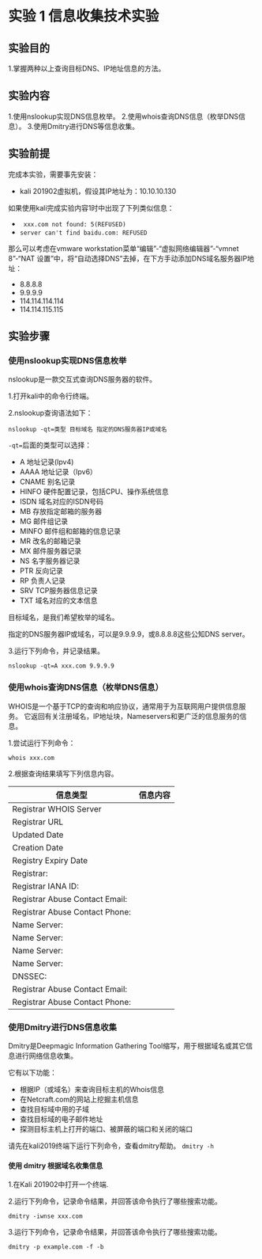 # 实验 1 信息收集技术实验

## 实验目的

1.掌握两种以上查询目标DNS、IP地址信息的方法。

## 实验内容
1.使用nslookup实现DNS信息枚举。
2.使用whois查询DNS信息（枚举DNS信息）。
3.使用Dmitry进行DNS等信息收集。



## 实验前提

完成本实验，需要事先安装：
- kali 201902虚拟机，假设其IP地址为：10.10.10.130

如果使用kali完成实验内容1时中出现了下列类似信息：

- ``` xxx.com not found: 5(REFUSED)```
- ```server can't find baidu.com: REFUSED```

那么可以考虑在vmware workstation菜单“编辑”-“虚拟网络编辑器”-“vmnet 8”-“NAT 设置”中，将“自动选择DNS”去掉，在下方手动添加DNS域名服务器IP地址：
- 8.8.8.8
- 9.9.9.9
- 114.114.114.114
- 114.114.115.115


## 实验步骤

### 使用nslookup实现DNS信息枚举

nslookup是一款交互式查询DNS服务器的软件。

1.打开kali中的命令行终端。

2.nslookup查询语法如下：
```
nslookup -qt=类型 目标域名 指定的DNS服务器IP或域名
```
```-qt=```后面的类型可以选择：
- A 地址记录(Ipv4)
- AAAA 地址记录（Ipv6）
- CNAME 别名记录
- HINFO 硬件配置记录，包括CPU、操作系统信息
- ISDN 域名对应的ISDN号码
- MB 存放指定邮箱的服务器
- MG 邮件组记录
- MINFO 邮件组和邮箱的信息记录
- MR 改名的邮箱记录
- MX 邮件服务器记录
- NS 名字服务器记录
- PTR 反向记录
- RP 负责人记录
- SRV TCP服务器信息记录
- TXT 域名对应的文本信息

目标域名，是我们希望枚举的域名。

指定的DNS服务器IP或域名，可以是9.9.9.9，或8.8.8.8这些公知DNS server。

3.运行下列命令，并记录结果。
```
nslookup -qt=A xxx.com 9.9.9.9
```

### 使用whois查询DNS信息（枚举DNS信息）

WHOIS是一个基于TCP的查询和响应协议，通常用于为互联网用户提供信息服务。 它返回有关注册域名，IP地址块，Nameservers和更广泛的信息服务的信息。

1.尝试运行下列命令：
```
whois xxx.com
```
2.根据查询结果填写下列信息内容。

|信息类型|信息内容|
|-|-|
|Registrar WHOIS Server| |
|Registrar URL| |
|Updated Date| |
|Creation Date| |
|Registry Expiry Date| |
|Registrar:| |
|Registrar IANA ID: | |
|Registrar Abuse Contact Email:| |
|Registrar Abuse Contact Phone:| |
|Name Server: | | 
|Name Server:| |
|Name Server: | |
|Name Server: | |
|DNSSEC:| |
|Registrar Abuse Contact Email:|  |
|Registrar Abuse Contact Phone: | |

### 使用Dmitry进行DNS信息收集

Dmitry是Deepmagic Information Gathering Tool缩写，用于根据域名或其它信息进行网络信息收集。

它有以下功能：
- 根据IP（或域名）来查询目标主机的Whois信息
- 在Netcraft.com的网站上挖掘主机信息
- 查找目标域中用的子域
- 查找目标域的电子邮件地址
- 探测目标主机上打开的端口、被屏蔽的端口和关闭的端口

请先在kali2019终端下运行下列命令，查看dmitry帮助。
```dmitry -h```

#### 使用 dmitry 根据域名收集信息

1.在Kali 201902中打开一个终端.

2.运行下列命令，记录命令结果，并回答该命令执行了哪些搜索功能。
```
dmitry -iwnse xxx.com
```

3.运行下列命令，记录命令结果，并回答该命令执行了哪些搜索功能。
```
dmitry -p example.com -f -b
```